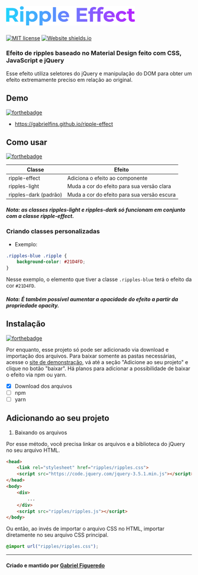 # <img src="images/ripple-effect-logo.svg" alt="Ripple Effect" width="350px" />
[![MIT license](https://img.shields.io/badge/License-MIT-blue.svg)](https://github.com/gabrielfins/ripple-effect/blob/master/LICENSE.md)
[![Website shields.io](https://img.shields.io/website-up-down-green-red/http/shields.io.svg)](https://gabrielfins.github.io/ripple-effect)

### Efeito de ripples baseado no Material Design feito com **CSS, JavaScript e jQuery**

Esse efeito utiliza seletores do jQuery e manipulação do DOM para obter um efeito extremamente preciso em relação ao original.

## Demo
[![forthebadge](https://forthebadge.com/images/badges/built-with-resentment.svg)](https://forthebadge.com)

* https://gabrielfins.github.io/ripple-effect

## Como usar
[![forthebadge](https://forthebadge.com/images/badges/ctrl-c-ctrl-v.svg)](https://forthebadge.com)

Classe | Efeito
-------|-------
ripple-effect | Adiciona o efeito ao componente
ripples-light | Muda a cor do efeito para sua versão clara
ripples-dark (padrão) | Muda a cor do efeito para sua versão escura

##### Nota: as classes ripples-light e ripples-dark só funcionam em conjunto com a classe ripple-effect.

### Criando classes personalizadas

* Exemplo:

```css
.ripples-blue .ripple {
    background-color: #21D4FD;
}
```

Nesse exemplo, o elemento que tiver a classe `.ripples-blue` terá o efeito da cor `#21D4FD`.

##### Nota: É também possível aumentar a opacidade do efeito a partir da propriedade opacity.

## Instalação
[![forthebadge](https://forthebadge.com/images/badges/powered-by-electricity.svg)](https://forthebadge.com)

Por enquanto, esse projeto só pode ser adicionado via download e importação dos arquivos. Para baixar somente as pastas necessárias,
acesse o [site de demonstração](https://gabrielfins.github.io/ripple-effect), vá até a seção "Adicione ao seu projeto" e clique no botão "baixar".
Há planos para adicionar a possibilidade de baixar o efeito via npm ou yarn.

- [x] Download dos arquivos
- [ ] npm
- [ ] yarn

## Adicionando ao seu projeto

1. Baixando os arquivos

Por esse método, você precisa linkar os arquivos e a biblioteca do jQuery no seu arquivo HTML.

```html
<head>
    <link rel="stylesheet" href="ripples/ripples.css">
    <script src="https://code.jquery.com/jquery-3.5.1.min.js"></script>
</head>
<body>
    <div>
        ...
    </div>
    <script src="ripples/ripples.js"></script>
</body>
```

Ou então, ao invés de importar o arquivo CSS no HTML, importar diretamente no seu arquivo CSS principal.

```css
@import url("ripples/ripples.css");
```
---
#### Criado e mantido por [Gabriel Figueredo](https://github.com/gabrielfins)
